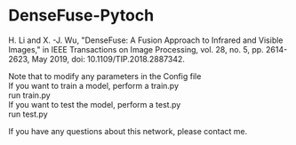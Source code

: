 # DenseFuse-Pytoch
H. Li and X. -J. Wu, "DenseFuse: A Fusion Approach to Infrared and Visible Images," in IEEE Transactions on Image Processing, vol. 28, no. 5, pp. 2614-2623, May 2019, doi: 10.1109/TIP.2018.2887342.

Note that to modify any parameters in the Config file  
If you want to train a model, perform a train.py  
run train.py  
If you want to test the model, perform a test.py  
run test.py  

If you have any questions about this network, please contact me.
